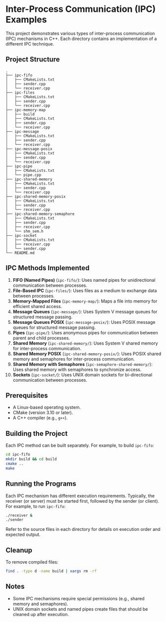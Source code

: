 # Inter-Process Communication (IPC) Examples

This project demonstrates various types of inter-process communication (IPC) mechanisms in C++. Each directory contains an implementation of a different IPC technique.

## Project Structure

```
.
├── ipc-fifo
│   ├── CMakeLists.txt
│   ├── sender.cpp
│   └── receiver.cpp
├── ipc-files
│   ├── CMakeLists.txt
│   ├── sender.cpp
│   └── receiver.cpp
├── ipc-memory-map
│   ├── build
│   ├── CMakeLists.txt
│   ├── sender.cpp
│   └── receiver.cpp
├── ipc-message
│   ├── CMakeLists.txt
│   ├── sender.cpp
│   └── receiver.cpp
├── ipc-message-posix
│   ├── CMakeLists.txt
│   ├── sender.cpp
│   └── receiver.cpp
├── ipc-pipe
│   ├── CMakeLists.txt
│   └── pipe.cpp
├── ipc-shared-memory
│   ├── CMakeLists.txt
│   ├── sender.cpp
│   └── receiver.cpp
├── ipc-shared-memory-posix
│   ├── CMakeLists.txt
│   ├── sender.cpp
│   └── receiver.cpp
├── ipc-shared-memory-semaphore
│   ├── CMakeLists.txt
│   ├── sender.cpp
│   ├── receiver.cpp
│   └── shm_sem.h
├── ipc-socket
│   ├── CMakeLists.txt
│   ├── receiver.cpp
│   └── sender.cpp
└── README.md
```

## IPC Methods Implemented

1. **FIFO (Named Pipes)** (`ipc-fifo/`): Uses named pipes for unidirectional communication between processes.
2. **File-Based IPC** (`ipc-files/`): Uses files as a medium to exchange data between processes.
3. **Memory-Mapped Files** (`ipc-memory-map/`): Maps a file into memory for efficient shared access.
4. **Message Queues** (`ipc-message/`): Uses System V message queues for structured message passing.
5. **Message Queues POSIX** (`ipc-message-posix/`): Uses POSIX message queues for structured message passing.
6. **Pipes** (`ipc-pipe/`): Uses anonymous pipes for communication between parent and child processes.
8. **Shared Memory** (`ipc-shared-memory/`): Uses System V shared memory for inter-process communication.
9. **Shared Memory POSIX** (`ipc-shared-memory-posix/`): Uses POSIX shared memory and semaphores for inter-process communication.
10. **Shared Memory with Semaphores** (`ipc-semaphore-shared-memory/`): Uses shared memory with semaphores to synchronize access.
11. **Sockets** (`ipc-socket/`): Uses UNIX domain sockets for bi-directional communication between processes.

## Prerequisites

- A Linux-based operating system.
- CMake (version 3.10 or later).
- A C++ compiler (e.g., `g++`).

## Building the Project

Each IPC method can be built separately. For example, to build `ipc-fifo`:

```sh
cd ipc-fifo
mkdir build && cd build
cmake ..
make
```

## Running the Programs

Each IPC mechanism has different execution requirements. Typically, the receiver (or server) must be started first, followed by the sender (or client). For example, to run `ipc-fifo`:

```sh
./receiver &
./sender
```

Refer to the source files in each directory for details on execution order and expected output.

## Cleanup

To remove compiled files:

```sh
find . -type d -name build | xargs rm -rf
```

## Notes

- Some IPC mechanisms require special permissions (e.g., shared memory and semaphores).
- UNIX domain sockets and named pipes create files that should be cleaned up after execution.
